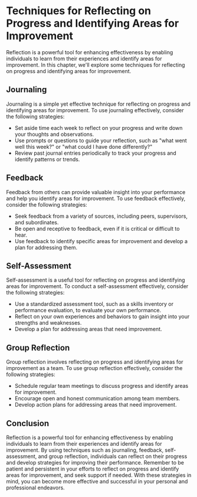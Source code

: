 Techniques for Reflecting on Progress and Identifying Areas for Improvement
==================================================================================================================================

Reflection is a powerful tool for enhancing effectiveness by enabling individuals to learn from their experiences and identify areas for improvement. In this chapter, we'll explore some techniques for reflecting on progress and identifying areas for improvement.

Journaling
----------

Journaling is a simple yet effective technique for reflecting on progress and identifying areas for improvement. To use journaling effectively, consider the following strategies:

* Set aside time each week to reflect on your progress and write down your thoughts and observations.
* Use prompts or questions to guide your reflection, such as "what went well this week?" or "what could I have done differently?"
* Review past journal entries periodically to track your progress and identify patterns or trends.

Feedback
--------

Feedback from others can provide valuable insight into your performance and help you identify areas for improvement. To use feedback effectively, consider the following strategies:

* Seek feedback from a variety of sources, including peers, supervisors, and subordinates.
* Be open and receptive to feedback, even if it is critical or difficult to hear.
* Use feedback to identify specific areas for improvement and develop a plan for addressing them.

Self-Assessment
---------------

Self-assessment is a useful tool for reflecting on progress and identifying areas for improvement. To conduct a self-assessment effectively, consider the following strategies:

* Use a standardized assessment tool, such as a skills inventory or performance evaluation, to evaluate your own performance.
* Reflect on your own experiences and behaviors to gain insight into your strengths and weaknesses.
* Develop a plan for addressing areas that need improvement.

Group Reflection
----------------

Group reflection involves reflecting on progress and identifying areas for improvement as a team. To use group reflection effectively, consider the following strategies:

* Schedule regular team meetings to discuss progress and identify areas for improvement.
* Encourage open and honest communication among team members.
* Develop action plans for addressing areas that need improvement.

Conclusion
----------

Reflection is a powerful tool for enhancing effectiveness by enabling individuals to learn from their experiences and identify areas for improvement. By using techniques such as journaling, feedback, self-assessment, and group reflection, individuals can reflect on their progress and develop strategies for improving their performance. Remember to be patient and persistent in your efforts to reflect on progress and identify areas for improvement, and seek support if needed. With these strategies in mind, you can become more effective and successful in your personal and professional endeavors.
